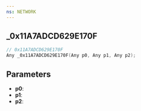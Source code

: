 ```yaml
---
ns: NETWORK
---
```

## _0x11A7ADCD629E170F

```c
// 0x11A7ADCD629E170F
Any _0x11A7ADCD629E170F(Any p0, Any p1, Any p2);
```

## Parameters
* **p0**:
* **p1**:
* **p2**:
